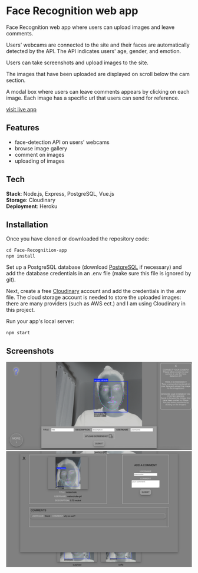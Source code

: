 # Face Recognition web app

Face Recognition web app where users can upload images and leave comments.

Users' webcams are connected to the site and their faces are automatically detected by the API.
The API indicates users' age, gender, and emotion. 

Users can take screenshots and upload images to the site.

The images that have been uploaded are displayed on scroll below the cam section. 

A modal box where users can leave comments appears by clicking on each image. Each image has a specific url that users can send for reference.

[visit live app](https://face-face-face.herokuapp.com/)

## Features

- face-detection API on users' webcams
- browse image gallery
- comment on images
- uploading of images

## Tech

**Stack**: Node.js, Express, PostgreSQL, Vue.js <br />
**Storage**: Cloudinary </br>
**Deployment**: Heroku

## Installation

Once you have cloned or downloaded the repository code:

```
cd Face-Recognition-app
npm install
```

Set up a PostgreSQL database (download [PostgreSQL](https://www.postgresql.org/download/) if necessary) and add the database credentials in an .env file (make sure this file is ignored by git).

Next, create a free [Cloudinary](https://cloudinary.com/) account and add the credentials in the 
.env file. The cloud storage account is needed to store the uploaded images: there are many providers (such as AWS ect.) and I am using Cloudinary in this project.

Run your app's local server:

```
npm start
```


## Screenshots

![screenshot 1](screenshot1.png)
![screenshot 2](screenshot2.png)
